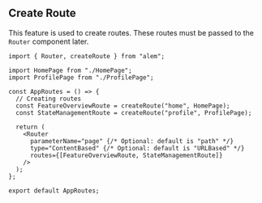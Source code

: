 ## Create Route

This feature is used to create routes. These routes must be passed to the `Router` component later.

```tsx
import { Router, createRoute } from "alem";

import HomePage from "./HomePage";
import ProfilePage from "./ProfilePage";

const AppRoutes = () => {
  // Creating routes
  const FeatureOverviewRoute = createRoute("home", HomePage);
  const StateManagementRoute = createRoute("profile", ProfilePage);

  return (
    <Router
      parameterName="page" {/* Optional: default is "path" */}
      type="ContentBased" {/* Optional: default is "URLBased" */}
      routes={[FeatureOverviewRoute, StateManagementRoute]}
    />
  );
};

export default AppRoutes;
```
